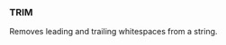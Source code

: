 <!--
This is generated by ESQL's AbstractFunctionTestCase. Do no edit it. See ../README.md for how to regenerate it.
-->

### TRIM
Removes leading and trailing whitespaces from a string.

